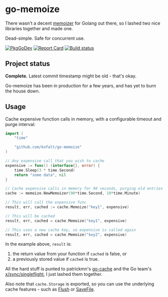 # go-memoize

There wasn't a decent [memoizer](https://wikipedia.org/wiki/Memoization) for Golang out there, so I lashed two nice libraries together and made one.

Dead-simple. Safe for concurrent use.

[![PkgGoDev](https://pkg.go.dev/badge/github.com/kofalt/go-memoize)](https://pkg.go.dev/github.com/kofalt/go-memoize)
[![Report Card](https://goreportcard.com/badge/github.com/kofalt/go-memoize)](https://goreportcard.com/report/github.com/kofalt/go-memoize)
[![Build status](https://github.com/kofalt/go-memoize/workflows/Go/badge.svg)](https://github.com/kofalt/go-memoize/actions)

## Project status

**Complete.** Latest commit timestamp might be old - that's okay.

Go-memoize has been in production for a few years, and has yet to burn the house down.

## Usage

Cache expensive function calls in memory, with a configurable timeout and purge interval:

```go
import (
	"time"

	"github.com/kofalt/go-memoize"
)

// Any expensive call that you wish to cache
expensive := func() (interface{}, error) {
	time.Sleep(3 * time.Second)
	return "some data", nil
}

// Cache expensive calls in memory for 90 seconds, purging old entries every 10 minutes.
cache := memoize.NewMemoizer(90*time.Second, 10*time.Minute)

// This will call the expensive func
result, err, cached := cache.Memoize("key1", expensive)

// This will be cached
result, err, cached = cache.Memoize("key1", expensive)

// This uses a new cache key, so expensive is called again
result, err, cached = cache.Memoize("key2", expensive)
```

In the example above, `result` is:
1. the return value from your function if `cached` is false, or
1. a previously stored value if `cached` is true.

All the hard stuff is punted to patrickmn's [go-cache](https://github.com/patrickmn/go-cache) and the Go team's [x/sync/singleflight](https://github.com/golang/sync), I just lashed them together.

Also note that `cache.Storage` is exported, so you can use the underlying cache features - such as [Flush](https://godoc.org/github.com/patrickmn/go-cache#Cache.Flush) or [SaveFile](https://godoc.org/github.com/patrickmn/go-cache#Cache.SaveFile).
